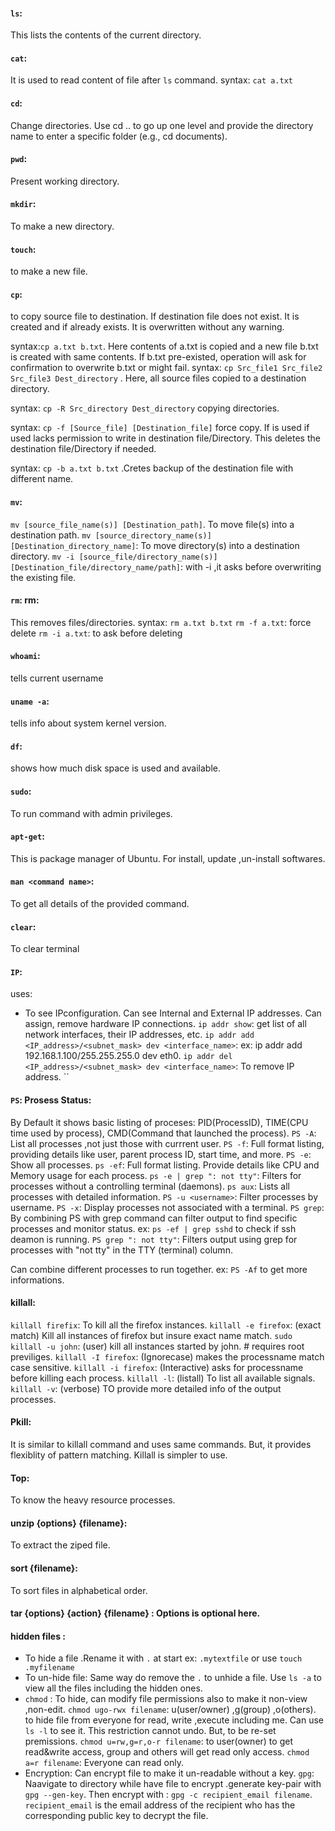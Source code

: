 #### `ls`: 
This lists the contents of the current directory.

#### `cat`: 
It is used to read content of file after `ls` command. syntax: `cat a.txt`  

#### `cd`: 
Change directories. Use cd .. to go up one level and provide the directory name to enter a specific folder (e.g., cd documents).

#### `pwd`: 
Present working directory.

#### `mkdir`: 
To make a new directory.

#### `touch`: 
to make a new file.

#### `cp`: 
to copy source file to destination. If destination file does not exist. It is created and if already exists. It is overwritten without any warning. 

syntax:`cp a.txt b.txt`. Here contents of a.txt is copied and a new file b.txt is created with same contents. If b.txt pre-existed, operation will ask for confirmation to overwrite b.txt or might fail.
syntax: `cp Src_file1 Src_file2 Src_file3 Dest_directory` . Here, all source files copied to a destination directory.

syntax: `cp -R Src_directory Dest_directory` copying directories.

syntax: `cp -f [Source_file] [Destination_file]` force copy. If is used if used lacks permission to write in destination file/Directory. This deletes the destination 
file/Directory if needed.

syntax: `cp -b a.txt b.txt` .Cretes backup of the destination file with different name.

#### `mv`: 
`mv [source_file_name(s)] [Destination_path]`. To move file(s) into a destination path.
`mv [source_directory_name(s)] [Destination_directory_name]`: To move directory(s) into a destination directory.
`mv -i [source_file/directory_name(s)] [Destination_file/directory_name/path]`: with -i ,it asks before overwriting the existing file.  

#### `rm`: rm: 
This removes files/directories. syntax: `rm a.txt b.txt`
`rm -f a.txt`: force delete
`rm -i a.txt`: to ask before deleting

#### `whoami`: 
tells current username 

#### `uname -a`:
tells info about system kernel version.

#### `df`:
shows how much disk space is used and available.

#### `sudo`:
To run command with admin privileges.

#### `apt-get`:
This is package manager of Ubuntu. For install, update ,un-install softwares.

#### `man <command name>`: 
To get all details of the provided command.

#### `clear`: 
To clear terminal

#### `IP`:
uses: 
- To see IPconfiguration. Can see Internal and External IP addresses. Can assign, remove hardware IP connections.
`ip addr show`: get list of all network interfaces, their IP addresses, etc.
`ip addr add <IP_address>/<subnet_mask> dev <interface_name>`: ex: ip addr add 192.168.1.100/255.255.255.0 dev eth0.
`ip addr del <IP_address>/<subnet_mask> dev <interface_name>`: To remove IP address.
``

 #### `PS`: Prosess Status:
 By Default it shows basic listing of proceses: PID(ProcessID), TIME(CPU time used by process), CMD(Command that launched the process).
 `PS -A`: List all processes ,not just those with currrent user.
 `PS -f`: Full format listing, providing details like user, parent process ID, start time, and more.
 `PS -e`: Show all processes.
 `ps -ef`: Full format listing. Provide details like CPU and Memory usage for each process. 
 `ps -e | grep ": not tty"`:  Filters for processes without a controlling terminal (daemons).
 `ps aux`: Lists all processes with detailed information.
 `PS -u <username>`: Filter processes by username.
 `PS -x`:  Display processes not associated with a terminal.
 `PS grep`: By combining PS with grep command can filter output to find specific processes and monitor status. ex: `ps -ef | grep sshd` to check if ssh deamon is running.
 `PS grep ": not tty"`: Filters output using grep for processes with "not tty" in the TTY (terminal) column.

 Can combine different processes to run together. ex: `PS -Af` to get more informations.
 
 #### killall: 
 `killall firefix`: To kill all the firefox instances.
 `killall -e firefox`: (exact match) Kill all instances of firefox but insure exact name match.
 `sudo killall -u john`: (user) kill all instances started by john. # requires root previliges. 
 `killall -I firefox`: (Ignorecase) makes the processname match case sensitive. 
 `killall -i firefox`: (Interactive) asks for processname before killing each process.
 `killall -l`: (listall) To list all available signals.
 `killall -v`: (verbose) TO provide more detailed info of the output processes. 
 
 #### Pkill: 
 It is similar to killall command and uses same commands. But, it provides flexiblity of pattern matching. Killall is simpler to use.

 #### Top: 
 To know the heavy resource processes.

 #### unzip {options} {filename}: 
 To extract the ziped file.

 #### sort {filename}: 
 To sort files in alphabetical order.

 #### tar {options} {action} {filename} : Options is optional here. 


 #### hidden files : 
 - To hide a file .Rename it with `.` at start ex: `.mytextfile` or use `touch .myfilename`
 - To un-hide  file: Same way do remove the `.` to unhide a file. Use `ls -a` to view all the files including the hidden ones.  
 - `chmod` : To hide, can modify file permissions also to make it non-view ,non-edit.
   `chmod ugo-rwx filename`: u(user/owner) ,g(group) ,o(others). 
   to hide file from everyone for read, write ,execute including me.  Can use `ls -l` to see it. This restriction cannot undo. But, to be re-set premissions.
   `chmod u=rw,g=r,o-r filename`: to user(owner) to get read&write access, group and others will get read only access.
   `chmod a=r filename`: Everyone can read only.
 - Encryption:
   Can encrypt file to make it un-readable without a  key.
   `gpg`: Naavigate to directory while have file to encrypt .generate key-pair with `gpg --gen-key`. Then encrypt with : `gpg -c recipient_email filename`.
   `recipient_email` is the email address of the recipient who has the corresponding public key to decrypt the file.
   
